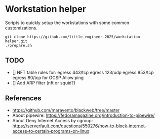 # Workstation helper

Scripts to quickly setup the workstations with some
common customizations.

```raw
git clone https://github.com/little-engineer-2025/workstation-helper.git
./prepare.sh
```

## TODO

- [] NFT table rules for:
     egress 443/tcp
     egress 123/udp
     egress 853/tcp
     egress 80/tcp for OCSP
     Allow ping
- [] Add ARP filter (nft or squid?)

## References

- https://github.com/maravento/blackweb/tree/master
- About pipewire: https://fedoramagazine.org/introduction-to-pipewire/
- About Deny Internet Access by cgroup: https://serverfault.com/questions/550276/how-to-block-internet-access-to-certain-programs-on-linux

